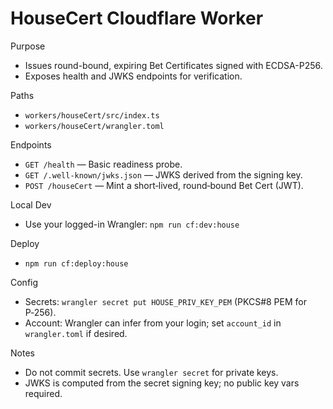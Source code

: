 # HouseCert Cloudflare Worker

Purpose

- Issues round-bound, expiring Bet Certificates signed with ECDSA-P256.
- Exposes health and JWKS endpoints for verification.

Paths

- `workers/houseCert/src/index.ts`
- `workers/houseCert/wrangler.toml`

Endpoints

- `GET /health` — Basic readiness probe.
- `GET /.well-known/jwks.json` — JWKS derived from the signing key.
- `POST /houseCert` — Mint a short‑lived, round‑bound Bet Cert (JWT).

Local Dev

- Use your logged-in Wrangler: `npm run cf:dev:house`

Deploy

- `npm run cf:deploy:house`

Config

- Secrets: `wrangler secret put HOUSE_PRIV_KEY_PEM` (PKCS#8 PEM for P‑256).
- Account: Wrangler can infer from your login; set `account_id` in `wrangler.toml` if desired.

Notes

- Do not commit secrets. Use `wrangler secret` for private keys.
- JWKS is computed from the secret signing key; no public key vars required.
